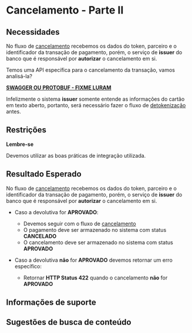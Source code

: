 # Cancelamento - Parte II

## Necessidades

No fluxo de [cancelamento](020-cancelamento-parte-I.md) recebemos os dados do token, parceiro e o identificador da transação 
de pagamento, porém, o serviço de **issuer** do banco que é responsável por **autorizar** o cancelamento em si.
                                                  
Temos uma API específica para o cancelamento da transação, vamos analisá-la?

**[SWAGGER OU PROTOBUF - FIXME LURAM]()**

Infelizmente o sistema **issuer** somente entende as informações do cartão em texto aberto, portanto, será necessário 
fazer o fluxo de [detokenização](../02-token/030-detokenizacao.md) antes.

## Restrições

**Lembre-se**

Devemos utilizar as boas práticas de integração utilizada.

## Resultado Esperado

No fluxo de [cancelamento](020-cancelamento-parte-I.md) recebemos os dados do token, parceiro e o identificador da transação 
de pagamento, porém, o serviço de **issuer** do banco que é responsável por **autorizar** o cancelamento em si.

- Caso a devolutiva for **APROVADO**:

    - Devemos seguir com o fluxo de [cancelamento](020-cancelamento-parte-I.md)
    - O pagamento deve ser armazenado no sistema com status **CANCELADO**
    - O cancelamento deve ser armazenado no sistema com status **APROVADO**

- Caso a devolutiva **não** for **APROVADO** devemos retornar um erro específico:
                                                                        
    - Retornar **HTTP Status 422** quando o cancelamento **não** for **APROVADO**
    
## Informações de suporte

## Sugestões de busca de conteúdo